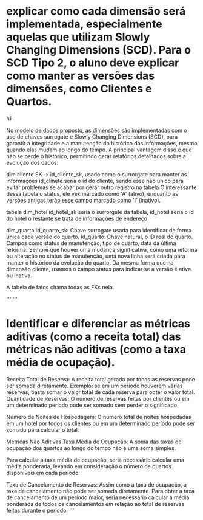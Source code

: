 
<h1>explicar como cada dimensão será implementada, especialmente aquelas que utilizam
Slowly Changing Dimensions (SCD). Para o SCD Tipo 2, o aluno deve explicar como manter as
versões das dimensões, como Clientes e Quartos.</h1>h1

<p>
No modelo de dados proposto, as dimensões são implementadas com o uso de chaves surrogate e Slowly Changing Dimensions (SCD), para garantir a integridade e a manutenção do histórico das informações,
mesmo quando elas mudam ao longo do tempo. A principal vantagem disso é que não se perde o histórico, permitindo gerar relatórios detalhados sobre a evolução dos dados.

dim cliente
SK -> id_cliente_sk, usado como o surrorgate para manter as informações 
id_clinete seria o id do cliente, sendo esse não único para evitar problemas se acabar por gerar outro 
registro na tabela
O interessante dessa tabela o status, ele vek marcado como 'A' (ativo), enquanto as versões antigas terão esse campo marcado como 'I' (inativo).

tabela dim_hotel
id_hotel_sk seria o surrorgate da tabela,
id_hotel seria o id do hotel
o restante se trata de informações de endereço

dim_quarto
id_quarto_sk: Chave surrogate usada para identificar de forma única cada versão do quarto.
id_quarto: Chave natural, o ID real do quarto.
Campos como status de manutenção, tipo de quarto, data da última reforma: Sempre que houver uma mudança significativa,
como uma reforma ou alteração no status de manutenção, uma nova linha será criada para manter o histórico da evolução do quarto.
Da mesma forma que na dimensão cliente, usamos o campo status para indicar se a versão é ativa ou inativa.

A tabela de fatos chama todas as FKs nela.
</p>
'''
'''
<h1>
Identificar e diferenciar as métricas aditivas (como a receita total) das métricas não aditivas
(como a taxa média de ocupação).</h1>

<p>
Receita Total de Reserva: A receita total gerada por todas as reservas pode ser somada diretamente. Exemplo: se em um período houverem várias reservas, basta somar o valor total de cada reserva para obter o valor total.
Quantidade de Reservas: O número de reservas feitas por clientes ou em um determinado período pode ser somado sem perder o significado.

Número de Noites de Hospedagem: O número total de noites hospedadas em um hotel por todos os clientes ou em um determinado período pode ser somado para calcular o total.

Métricas Não Aditivas
Taxa Média de Ocupação: A soma das taxas de ocupação dos quartos ao longo do tempo não é uma soma simples.
</p>
Para calcular a taxa média de ocupação, seria necessário calcular uma média ponderada, levando em consideração o número de quartos disponíveis em cada período.

Taxa de Cancelamento de Reservas: Assim como a taxa de ocupação, a taxa de cancelamento não pode ser somada diretamente.
Para obter a taxa de cancelamento de um período maior, seria necessário calcular a média ponderada de todos os cancelamentos em relação ao total de reservas feitas durante o período.
'''

